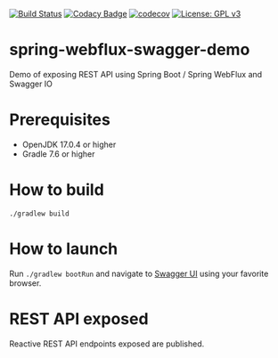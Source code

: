 [![Build Status](https://travis-ci.com/rednavis/spring-webflux-swagger-demo.svg?branch=master)](https://travis-ci.com/rednavis/spring-webflux-swagger-demo)
[![Codacy Badge](https://api.codacy.com/project/badge/Grade/143579ed76ba41e88c2d0a1d8744a48d)](https://app.codacy.com/gh/rednavis/spring-webflux-swagger-demo?utm_source=github.com&utm_medium=referral&utm_content=rednavis/spring-webflux-swagger-demo&utm_campaign=Badge_Grade_Dashboard)
[![codecov](https://codecov.io/gh/rednavis/spring-webflux-swagger-demo/branch/master/graph/badge.svg)](https://codecov.io/gh/rednavis/spring-webflux-swagger-demo)
[![License: GPL v3](https://img.shields.io/badge/License-GPLv3-blue.svg)](https://www.gnu.org/licenses/gpl-3.0)

# spring-webflux-swagger-demo
Demo of exposing REST API using Spring Boot / Spring WebFlux and Swagger IO

# Prerequisites
- OpenJDK 17.0.4 or higher
- Gradle 7.6 or higher

# How to build
`./gradlew build`

# How to launch
Run `./gradlew bootRun` and navigate to [Swagger UI](http://localhost:8080/swagger-ui/) using your favorite browser. 

# REST API exposed
Reactive REST API endpoints exposed are published.